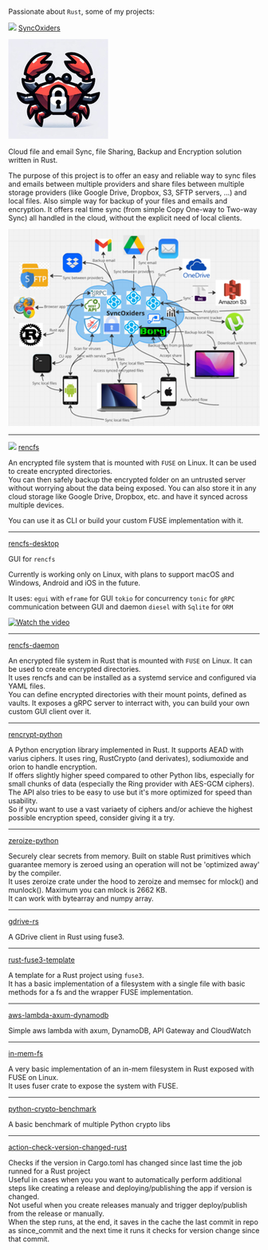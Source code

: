 <link rel="shortcut icon" type="image/png" href="{{ "/favicon.png" | prepend: site.baseurl }}" >

Passionate about `Rust`, some of my projects:

[![](website/resources/syncoxide-logo-16p.jpg)]([https://github.com/radumarias/rencfs](https://syncoxide.rs)) [SyncOxiders](https://syncoxide.rs)


[![](website/resources/rencfs-logo2.jpg)](https://github.com/radumarias/rencfs)


Cloud file and email Sync, file Sharing, Backup and Encryption solution written in Rust.

The purpose of this project is to offer an easy and reliable way to sync files and emails between multiple providers and share files between multiple storage providers (like Google Drive, Dropbox, S3, SFTP servers, ...) and local files. Also simple way for backup of your files and emails and encryption. It offers real time sync (from simple Copy One-way to Two-way Sync) all handled in the cloud, without the explicit need of local clients.

![](website/resources/syncoxiders.png)

<hr />

[![](website/resources/rencfs-logo-16p.jpg)]([https://github.com/radumarias/rencfs](https://syncoxide.rs)) [rencfs](https://github.com/radumarias/rencfs)

An encrypted file system that is mounted with `FUSE` on Linux. It can be used to create encrypted directories.  
You can then safely backup the encrypted folder on an untrusted server without worrying about the data being exposed. You can also store it in any cloud storage like Google Drive, Dropbox, etc. and have it synced across multiple devices.

You can use it as CLI or build your custom FUSE implementation with it.

<hr />

[rencfs-desktop](https://github.com/radumarias/rencfs-desktop)

GUI for `rencfs`

Currently is working only on Linux, with plans to support macOS and Windows, Android and iOS in the future.

It uses:
`egui` with `eframe` for GUI
`tokio` for concurrency
`tonic` for `gRPC` communication between GUI and daemon
`diesel` with `Sqlite` for `ORM`

[![Watch the video](https://img.youtube.com/vi/MkWMS3Qmk1I/0.jpg)](https://youtu.be/MkWMS3Qmk1I)

<hr />

[rencfs-daemon](https://github.com/radumarias/rencfs-daemon)

An encrypted file system in Rust that is mounted with `FUSE` on Linux. It can be used to create encrypted directories.  
It uses rencfs and can be installed as a systemd service and configured via YAML files.  
You can define encrypted directories with their mount points, defined as vaults. It exposes a gRPC server to interract with, you can build your own custom GUI client over it.

<hr />

[rencrypt-python](https://github.com/radumarias/rencrypt-python)

A Python encryption library implemented in Rust. It supports AEAD with varius ciphers. It uses ring, RustCrypto (and derivates), sodiumoxide and orion to handle encryption.  
If offers slightly higher speed compared to other Python libs, especially for small chunks of data (especially the Ring provider with AES-GCM ciphers). The API also tries to be easy to use but it's more optimized for speed than usability.  
So if you want to use a vast variaety of ciphers and/or achieve the highest possible encryption speed, consider giving it a try.

<hr />

[zeroize-python](https://github.com/radumarias/zeroize-python)

Securely clear secrets from memory. Built on stable Rust primitives which guarantee memory is zeroed using an operation will not be 'optimized away' by the compiler.  
It uses zeroize crate under the hood to zeroize and memsec for mlock() and munlock(). Maximum you can mlock is 2662 KB.  
It can work with bytearray and numpy array.

<hr />

[gdrive-rs](https://github.com/radumarias/gdrive-rs)

A GDrive client in Rust using fuse3.

<hr />

[rust-fuse3-template](https://github.com/radumarias/rust-fuse3-template)

A template for a Rust project using `fuse3`.  
It has a basic implementation of a filesystem with a single file with basic methods for a fs and the wrapper FUSE implementation.

<hr />

[aws-lambda-axum-dynamodb](https://github.com/radumarias/aws-lambda-axum-dynamodb)

Simple aws lambda with axum, DynamoDB, API Gateway and CloudWatch

<hr />

[in-mem-fs](https://github.com/radumarias/in-mem-fs)

A very basic implementation of an in-mem filesystem in Rust exposed with FUSE on Linux.  
It uses fuser crate to expose the system with FUSE.

<hr />

[python-crypto-benchmark](https://github.com/radumarias/python-crypto-benchmark)

A basic benchmark of multiple Python crypto libs

<hr />

[action-check-version-changed-rust](https://github.com/radumarias/action-check-version-changed-rust)

Checks if the version in Cargo.toml has changed since last time the job runned for a Rust project  
Useful in cases when you you want to automatically perform additional steps like creating a release and deploying/publishing the app if version is changed.  
Not useful when you create releases manualy and trigger deploy/publish from the release or manually.  
When the step runs, at the end, it saves in the cache the last commit in repo as since_commit and the next time it runs it checks for version change since that commit.
